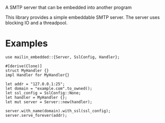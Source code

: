 
A SMTP server that can be embedded into another program

This library provides a simple embeddable SMTP server. The
server uses blocking IO and a threadpool.

# Examples
```
use mailin_embedded::{Server, SslConfig, Handler};

#[derive(Clone)]
struct MyHandler {}
impl Handler for MyHandler{}

let addr = "127.0.0.1:25";
let domain = "example.com".to_owned();
let ssl_config = SslConfig::None;
let handler = MyHandler {};
let mut server = Server::new(handler);

server.with_name(domain).with_ssl(ssl_config);
server.serve_forever(addr);
```

